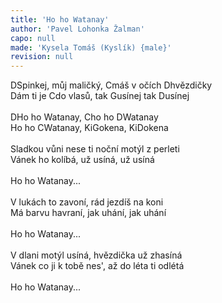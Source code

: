 ```yaml
---
title: 'Ho ho Watanay'
author: 'Pavel Lohonka Žalman'
capo: null
made: 'Kysela Tomáš (Kyslík) {male}'
revision: null
---
```


<verse number="1:"></verse><wrapper><chord>D</chord></wrapper>Spinkej, můj maličký, <wrapper><chord>C</chord></wrapper>máš v očích <wrapper><chord>D</chord></wrapper>hvězdičky<br>
Dám ti je <wrapper><chord>C</chord></wrapper>do vlasů, tak <wrapper><chord>G</chord></wrapper>usínej tak <wrapper><chord>D</chord></wrapper>usínej<br>
<br>
<wrapper><chord>D</chord></wrapper>Ho ho Watanay, <wrapper><chord>C</chord></wrapper>ho ho <wrapper><chord>D</chord></wrapper>Watanay<br>
Ho ho <wrapper><chord>C</chord></wrapper>Watanay, Ki<wrapper><chord>G</chord></wrapper>okena, Ki<wrapper><chord>D</chord></wrapper>okena<br>
<br>
<verse number="2:"></verse>Sladkou vůni nese ti noční motýl z perleti<br>
Vánek ho kolíbá, už usíná, už usíná<br>
<br>
<verse number="R:"></verse>Ho ho Watanay...<br>
<br>
<verse number="3:"></verse>V lukách to zavoní, rád jezdíš na koni<br>
Má barvu havraní, jak uhání, jak uhání<br>
<br>
<verse number="R:"></verse>Ho ho Watanay...<br>
<br>
<verse number="4:"></verse>V dlani motýl usíná, hvězdička už zhasíná<br>
Vánek co ji k tobě nes', až do léta ti odlétá<br>
<br>
<verse number="R:"></verse>Ho ho Watanay...